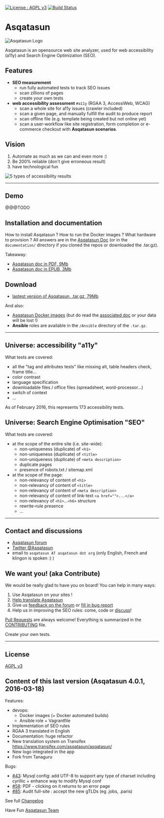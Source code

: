 
[![License : AGPL v3](https://img.shields.io/badge/License-AGPL3-blue.svg)](https://github.com/Asqatasun/Asqatasun/blob/master/LICENSE)
[![Build Status](https://travis-ci.org/Asqatasun/Asqatasun.svg)](https://travis-ci.org/Asqatasun/Asqatasun/branches)

# Asqatasun

![Asqatasun Logo](http://forum.asqatasun.org/uploads/default/original/1X/e16a2b9b7f5a4dc756f03630923290c695c762c9.png)


Asqatasun is an opensource web site analyzer, used for web accessibility (a11y) and Search Engine Optimization (SEO).

## Features

* **SEO measurement**
    * run fully automated tests to track SEO issues
    * scan zillions of pages
    * create your own tests
* **web accessibility assessment** `#a11y` (RGAA 3, AccessiWeb, WCAG)
    * scan a whole site for a11y issues (crawler included)
    * scan a given page, and manually fulfill the audit to produce report
    * scan offline file (e.g. template being created but not online yet)
    * scan a user-workflow like site registration, form completion or e-commerce checkout with **Asqatasun scenarios**.
 
## Vision

1. Automate as much as we can and even more :)
2. Be 200% reliable (don't give erroneous result)
3. have technological fun

![5 types of accessibility results](https://github.com/Asqatasun/Asqatasun/blob/master/documentation/en/20_User_doc/Images/screenshot_20150307_ASQATASUN_5_types_of_result.png)

---

## Demo

@@@TODO

## Installation and documentation

How to install Asqatasun ? How to run the Docker images ? What hardware to provision ?
All answers are in the [Asqatasun Doc](http://doc.asqatasun.org/en/) (or in the `documentation/`
directory if you cloned the repos or downloaded the .tar.gz).

Takeaway:

* [Asqatasun doc in PDF, 9Mb](https://www.gitbook.com/download/pdf/book/asqatasun/asqatasun?lang=en)
* [Asqatasun doc in EPUB, 3Mb](https://www.gitbook.com/download/epub/book/asqatasun/asqatasun?lang=en)

## Download

* [lastest version of Asqatasun, .tar.gz, 79Mb](http://download.asqatasun.org/asqatasun-latest.tar.gz)

And also: 

* [Asqatasun Docker images](https://hub.docker.com/r/asqatasun/asqatasun/)
(but do read the [associated doc](http://doc.asqatasun.org/en/10_Install_doc/Docker/index.html) or your data will be lost !)
* **Ansible** roles are available in the `/Ansible` directory of the `.tar.gz`.

---

## Universe: accessibility "a11y"

What tests are covered:

* all the "tag and attributes tests" like missing alt, table headers check, frame title...
* color contrast
* language specification
* downloadable files / office files (spreadsheet, word-processor...)
* switch of context
* ...

As of February 2016, this represents 173 accessibility tests.

## Universe: Search Engine Optimisation "SEO"

What tests are covered:

* at the scope of the entire site (i.e. site-wide):
    * non-uniqueness (duplicate) of `<h1>`
    * non-uniqueness (duplicate) of `<title>`
    * non-uniqueness (duplicate) of `<meta description>`
    * duplicate pages
    * presence of robots.txt / sitemap.xml
* at the scope of the page:
    * non-relevancy of content of `<h1>`
    * non-relevancy of content of `<title>`
    * non-relevancy of content of `<meta description>`
    * non-relevancy of content of link-text `<a href="">...</a>`
    * non-relevancy of `<h1>`...`<h6>` structure
    * rewrite-rule presence 
    * ...

---

## Contact and discussions

* [Asqatasun forum](http://forum.asqatasun.org/) 
* [Twitter @Asqatasun](https://twitter.com/Asqatasun)
* email to `asqatasun AT asqatasun dot org` (only English, French and klingon is spoken :) ) 

## We want you! (aka Contribute)

We would be really glad to have you on board! You can help in many ways:

1. Use Asqatasun on your sites !
1. [Help translate Asqatasun](https://www.transifex.com/asqatasun/asqatasun/) 
1. Give us [feedback on the forum](http://forum.asqatasun.org) or [fill in bug report](https://github.com/Asqatasun/Asqatasun/issues)
1. Help us in improving the SEO rules: come, code or [discuss](http://forum.asqatasun.org)!

[Pull Requests](https://github.com/Asqatasun/Asqatasun/pulls) are always welcome! 
Everything is summarized in the [CONTRIBUTING](https://github.com/Asqatasun/Asqatasun/blob/master/CONTRIBUTING.md) file.

Create your own tests.

---

## License

 [AGPL v3](https://github.com/Asqatasun/Asqatasun/blob/master/LICENSE) 

## Content of this last version (Asqatasun 4.0.1, 2016-03-18)

Features:
- devops:
    - Docker images (+ Docker automated builds)
    - Ansible role + Vagrantfile
- Implementation of SEO rules
- RGAA 3 translated in English
- Documentation: huge refactor 
- New translation system on Transifex https://www.transifex.com/asqatasun/asqatasun/
- New logo integrated in the app
- Fork from Tanaguru

Bugs:
- [#43](https://github.com/Asqatasun/Asqatasun/issues/43): Mysql config: add UTF-8 
to support any type of charset including cyrillic + enhance way to modify Mysql conf
- [#58](https://github.com/Asqatasun/Asqatasun/issues/58): PDF - clicking on it returns to an error page
- [#85](https://github.com/Asqatasun/Asqatasun/issues/85): Audit full-site : accept the new gTLDs (eg .jobs, .paris)


See full [Changelog](https://github.com/Asqatasun/Asqatasun/blob/master/CHANGELOG.txt)

Have Fun
[Asqatasun Team](https://github.com/Asqatasun/Asqatasun/blob/master/documentation/en/asqatasun-team.md)


